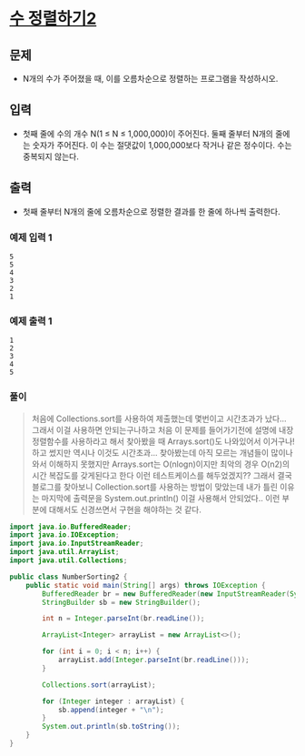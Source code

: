 # [수 정렬하기2](https://www.acmicpc.net/problem/2751)
## 문제
* N개의 수가 주어졌을 때, 이를 오름차순으로 정렬하는 프로그램을 작성하시오.

## 입력
* 첫째 줄에 수의 개수 N(1 ≤ N ≤ 1,000,000)이 주어진다. 둘째 줄부터 N개의 줄에는 숫자가 주어진다. 이 수는 절댓값이 1,000,000보다 작거나 같은 정수이다. 수는 중복되지 않는다.

## 출력
* 첫째 줄부터 N개의 줄에 오름차순으로 정렬한 결과를 한 줄에 하나씩 출력한다.

### 예제 입력 1 
```text
5
5
4
3
2
1
```
### 예제 출력 1 
```text
1
2
3
4
5
```

### 풀이
> 처음에 Collections.sort를 사용하여 제출했는데 몇번이고 시간초과가 났다...
그래서 이걸 사용하면 안되는구나하고 처음 이 문제를 들어가기전에 설명에 내장정렬함수를 사용하라고 해서
찾아봤을 때 Arrays.sort()도 나와있어서 이거구나! 하고 썼지만 역시나 이것도 시간초과...
찾아봤는데 아직 모르는 개념들이 많이나와서 이해하지 못했지만 Arrays.sort는 O(nlogn)이지만
최악의 경우 O(n2)의 시간 복잡도를 갖게된다고 한다 이런 테스트케이스를 해두었겠지??
그래서 결국 블로그를 찾아보니 Collection.sort를 사용하는 방법이 맞았는데
내가 틀린 이유는 마지막에 출력문을 System.out.println() 이걸 사용해서 안되었다..
이런 부분에 대해서도 신경쓰면서 구현을 해야하는 것 같다.

```java
import java.io.BufferedReader;
import java.io.IOException;
import java.io.InputStreamReader;
import java.util.ArrayList;
import java.util.Collections;

public class NumberSorting2 {
    public static void main(String[] args) throws IOException {
        BufferedReader br = new BufferedReader(new InputStreamReader(System.in));
        StringBuilder sb = new StringBuilder();

        int n = Integer.parseInt(br.readLine());

        ArrayList<Integer> arrayList = new ArrayList<>();

        for (int i = 0; i < n; i++) {
            arrayList.add(Integer.parseInt(br.readLine()));
        }

        Collections.sort(arrayList);

        for (Integer integer : arrayList) {
            sb.append(integer + "\n");
        }
        System.out.println(sb.toString());
    }
}
```

